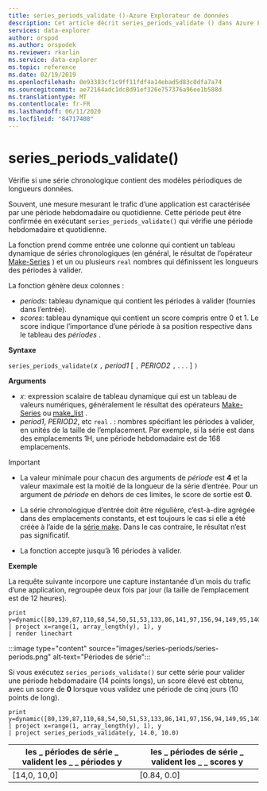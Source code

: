 ```yaml
---
title: series_periods_validate ()-Azure Explorateur de données
description: Cet article décrit series_periods_validate () dans Azure Explorateur de données.
services: data-explorer
author: orspod
ms.author: orspodek
ms.reviewer: rkarlin
ms.service: data-explorer
ms.topic: reference
ms.date: 02/19/2019
ms.openlocfilehash: 0e93383cf1c9ff11fdf4a14ebad5d83c0dfa7a74
ms.sourcegitcommit: ae72164adc1dc8d91ef326e757376a96ee1b588d
ms.translationtype: MT
ms.contentlocale: fr-FR
ms.lasthandoff: 06/11/2020
ms.locfileid: "84717408"
---
```

# <a name="series_periods_validate"></a>series_periods_validate()

Vérifie si une série chronologique contient des modèles périodiques de longueurs données.  

Souvent, une mesure mesurant le trafic d’une application est caractérisée par une période hebdomadaire ou quotidienne. Cette période peut être confirmée en exécutant `series_periods_validate()` qui vérifie une période hebdomadaire et quotidienne.

La fonction prend comme entrée une colonne qui contient un tableau dynamique de séries chronologiques (en général, le résultat de l’opérateur [Make-Series](make-seriesoperator.md) ) et un ou plusieurs `real` nombres qui définissent les longueurs des périodes à valider.

La fonction génère deux colonnes :
* *periods*: tableau dynamique qui contient les périodes à valider (fournies dans l’entrée).
* *scores*: tableau dynamique qui contient un score compris entre 0 et 1. Le score indique l’importance d’une période à sa position respective dans le tableau des *périodes* .

**Syntaxe**

`series_periods_validate(`*x* `,` *period1* [ `,` *PERIOD2* `,` . . . ] `)`

**Arguments**

* *x*: expression scalaire de tableau dynamique qui est un tableau de valeurs numériques, généralement le résultat des opérateurs [Make-Series](make-seriesoperator.md) ou [make_list](makelist-aggfunction.md) .
* *period1*, *PERIOD2*, etc `real` . : nombres spécifiant les périodes à valider, en unités de la taille de l’emplacement. Par exemple, si la série est dans des emplacements 1H, une période hebdomadaire est de 168 emplacements.

> [!IMPORTANT]
> * La valeur minimale pour chacun des arguments de *période* est **4** et la valeur maximale est la moitié de la longueur de la série d’entrée. Pour un argument de *période* en dehors de ces limites, le score de sortie est **0**.
>
> * La série chronologique d’entrée doit être régulière, c’est-à-dire agrégée dans des emplacements constants, et est toujours le cas si elle a été créée à l’aide de la [série make](make-seriesoperator.md). Dans le cas contraire, le résultat n’est pas significatif.
> 
> * La fonction accepte jusqu’à 16 périodes à valider.

**Exemple**

La requête suivante incorpore une capture instantanée d’un mois du trafic d’une application, regroupée deux fois par jour (la taille de l’emplacement est de 12 heures).

<!-- csl: https://help.kusto.windows.net:443/Samples -->
```kusto
print y=dynamic([80,139,87,110,68,54,50,51,53,133,86,141,97,156,94,149,95,140,77,61,50,54,47,133,72,152,94,148,105,162,101,160,87,63,53,55,54,151,103,189,108,183,113,175,113,178,90,71,62,62,65,165,109,181,115,182,121,178,114,170])
| project x=range(1, array_length(y), 1), y  
| render linechart 
```

:::image type="content" source="images/series-periods/series-periods.png" alt-text="Périodes de série":::

Si vous exécutez `series_periods_validate()` sur cette série pour valider une période hebdomadaire (14 points longs), un score élevé est obtenu, avec un score de **0** lorsque vous validez une période de cinq jours (10 points de long).

<!-- csl: https://help.kusto.windows.net:443/Samples -->
```kusto
print y=dynamic([80,139,87,110,68,54,50,51,53,133,86,141,97,156,94,149,95,140,77,61,50,54,47,133,72,152,94,148,105,162,101,160,87,63,53,55,54,151,103,189,108,183,113,175,113,178,90,71,62,62,65,165,109,181,115,182,121,178,114,170])
| project x=range(1, array_length(y), 1), y  
| project series_periods_validate(y, 14.0, 10.0)
```

| les \_ périodes de série \_ valident les \_ \_ périodes y  | les \_ périodes de série \_ valident les \_ \_ scores y |
|-------------|-------------------|
| [14,0, 10,0] | [0.84, 0.0]  |
